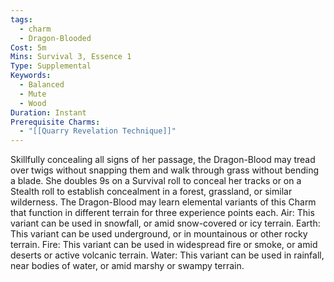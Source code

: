 ```yaml
---
tags:
  - charm
  - Dragon-Blooded
Cost: 5m
Mins: Survival 3, Essence 1
Type: Supplemental
Keywords:
  - Balanced
  - Mute
  - Wood
Duration: Instant
Prerequisite Charms:
  - "[[Quarry Revelation Technique]]"
---
```

Skillfully concealing all signs of her passage, the Dragon-Blood may tread over twigs without snapping them and walk through grass without bending a blade. She doubles 9s on a Survival roll to conceal her tracks or on a Stealth roll to establish concealment in a forest, grassland, or similar wilderness. The Dragon-Blood may learn elemental variants of this Charm that function in different terrain for three experience points each. Air: This variant can be used in snowfall, or amid snow-covered or icy terrain. Earth: This variant can be used underground, or in mountainous or other rocky terrain. Fire: This variant can be used in widespread fire or smoke, or amid deserts or active volcanic terrain. Water: This variant can be used in rainfall, near bodies of water, or amid marshy or swampy terrain.